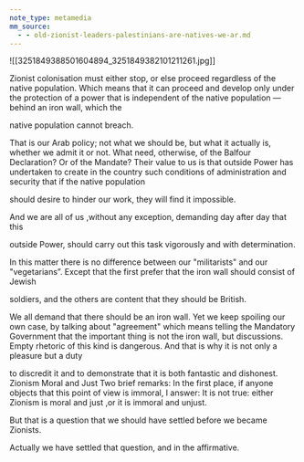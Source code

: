 ```yaml
---
note_type: metamedia
mm_source:
  - - old-zionist-leaders-palestinians-are-natives-we-ar.md
---
```


![[3251849388501604894_3251849382101211261.jpg]]

Zionist colonisation must either stop, or else proceed regardless of the native
population. Which means that it can proceed and develop only under the protection of
a power that is independent of the native population — behind an iron wall, which the

native population cannot breach.

That is our Arab policy; not what we should be, but what it actually is,
whether we admit it or not. What need, otherwise, of the Balfour Declaration? Or of
the Mandate? Their value to us is that outside Power has undertaken to create in the
country such conditions of administration and security that if the native population

should desire to hinder our work, they will find it impossible.

And we are all of us ,without any exception, demanding day after day that this

outside Power, should carry out this task vigorously and with determination.

In this matter there is no difference between our "militarists" and our
"vegetarians”. Except that the first prefer that the iron wall should consist of Jewish

soldiers, and the others are content that they should be British.

We all demand that there should be an iron wall. Yet we keep spoiling our
own case, by talking about "agreement" which means telling the Mandatory
Government that the important thing is not the iron wall, but discussions. Empty
rhetoric of this kind is dangerous. And that is why it is not only a pleasure but a duty

to discredit it and to demonstrate that it is both fantastic and dishonest.
Zionism Moral and Just
Two brief remarks:
In the first place, if anyone objects that this point of view is immoral, I
answer: It is not true: either Zionism is moral and just ,or it is immoral and unjust.

But that is a question that we should have settled before we became Zionists.

Actually we have settled that question, and in the affirmative.

